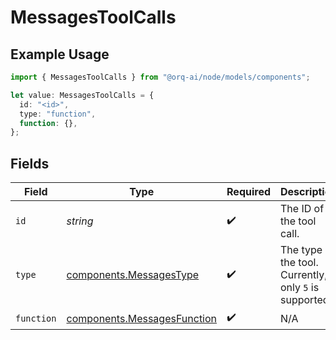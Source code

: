 # MessagesToolCalls

## Example Usage

```typescript
import { MessagesToolCalls } from "@orq-ai/node/models/components";

let value: MessagesToolCalls = {
  id: "<id>",
  type: "function",
  function: {},
};
```

## Fields

| Field                                                                      | Type                                                                       | Required                                                                   | Description                                                                |
| -------------------------------------------------------------------------- | -------------------------------------------------------------------------- | -------------------------------------------------------------------------- | -------------------------------------------------------------------------- |
| `id`                                                                       | *string*                                                                   | :heavy_check_mark:                                                         | The ID of the tool call.                                                   |
| `type`                                                                     | [components.MessagesType](../../models/components/messagestype.md)         | :heavy_check_mark:                                                         | The type of the tool. Currently, only `5` is supported.                    |
| `function`                                                                 | [components.MessagesFunction](../../models/components/messagesfunction.md) | :heavy_check_mark:                                                         | N/A                                                                        |